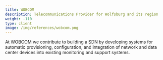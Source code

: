 ```yaml
---
title: WOBCOM
description: Telecommunications Provider for Wolfsburg and its region
weight: -110
type: client
image: /img/references/wobcom.png
---
```


At [WOBCOM](https://www.wobcom.de/) we contribute to building a SDN by developing systems for automatic provisioning, configuration, and integration of network and data center devices into existing monitoring and support systems.
